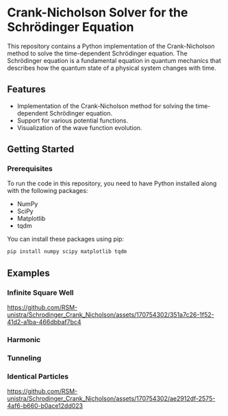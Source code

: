 # Crank-Nicholson Solver for the Schrödinger Equation

This repository contains a Python implementation of the Crank-Nicholson method to solve the time-dependent Schrödinger equation. The Schrödinger equation is a fundamental equation in quantum mechanics that describes how the quantum state of a physical system changes with time.

## Features

- Implementation of the Crank-Nicholson method for solving the time-dependent Schrödinger equation.
- Support for various potential functions.
- Visualization of the wave function evolution.

## Getting Started

### Prerequisites

To run the code in this repository, you need to have Python installed along with the following packages:

- NumPy
- SciPy
- Matplotlib
- tqdm

You can install these packages using pip:

```bash
pip install numpy scipy matplotlib tqdm
```

## Examples

### Infinite Square Well

https://github.com/RSM-unistra/Schrodinger_Crank_Nicholson/assets/170754302/351a7c26-1f52-41d2-a1ba-466dbbaf7bc4

### Harmonic



### Tunneling


### Identical Particles

https://github.com/RSM-unistra/Schrodinger_Crank_Nicholson/assets/170754302/ae2912df-2575-4af6-b660-b0ace12dd023


